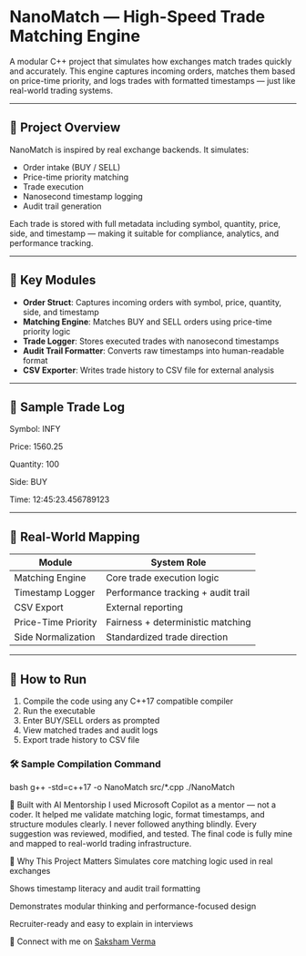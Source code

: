 #  NanoMatch — High-Speed Trade Matching Engine

A modular C++ project that simulates how exchanges match trades quickly and accurately. This engine captures incoming orders, matches them based on price-time priority, and logs trades with formatted timestamps — just like real-world trading systems.

---

## 📌 Project Overview

NanoMatch is inspired by real exchange backends. It simulates:

- Order intake (BUY / SELL)
- Price-time priority matching
- Trade execution
- Nanosecond timestamp logging
- Audit trail generation

Each trade is stored with full metadata including symbol, quantity, price, side, and timestamp — making it suitable for compliance, analytics, and performance tracking.

---

## 🧩 Key Modules

- **Order Struct**: Captures incoming orders with symbol, price, quantity, side, and timestamp  
- **Matching Engine**: Matches BUY and SELL orders using price-time priority logic  
- **Trade Logger**: Stores executed trades with nanosecond timestamps  
- **Audit Trail Formatter**: Converts raw timestamps into human-readable format  
- **CSV Exporter**: Writes trade history to CSV file for external analysis

---

## 🧪 Sample Trade Log

Symbol: INFY 

Price: 1560.25 

Quantity: 100 

Side: BUY 

Time: 12:45:23.456789123


---

## 🧠 Real-World Mapping

| Module | System Role |
|--------|--------------|
| Matching Engine | Core trade execution logic |
| Timestamp Logger | Performance tracking + audit trail |
| CSV Export | External reporting |
| Price-Time Priority | Fairness + deterministic matching |
| Side Normalization | Standardized trade direction |

---

## 🚀 How to Run

1. Compile the code using any C++17 compatible compiler  
2. Run the executable  
3. Enter BUY/SELL orders as prompted  
4. View matched trades and audit logs  
5. Export trade history to CSV file

### 🛠 Sample Compilation Command

bash
g++ -std=c++17 -o NanoMatch src/*.cpp
./NanoMatch


🤖 Built with AI Mentorship
I used Microsoft Copilot as a mentor — not a coder. It helped me validate matching logic, format timestamps, and structure modules clearly. I never followed anything blindly. Every suggestion was reviewed, modified, and tested. The final code is fully mine and mapped to real-world trading infrastructure.

🧠 Why This Project Matters
Simulates core matching logic used in real exchanges

Shows timestamp literacy and audit trail formatting

Demonstrates modular thinking and performance-focused design

Recruiter-ready and easy to explain in interviews


📇 Connect with me on [Saksham Verma](https://www.linkedin.com/in/saksham-verma-302271285/)  
